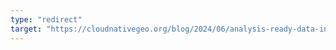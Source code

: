 ```yaml
---
type: "redirect"
target: "https://cloudnativegeo.org/blog/2024/06/analysis-ready-data-in-practice-from-a-cloud-native-perspective/"
---
```

